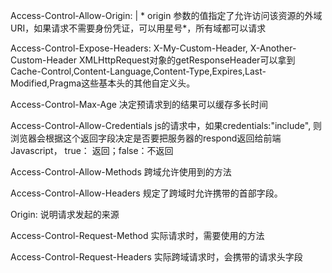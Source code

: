 <!-- 响应头 -->
Access-Control-Allow-Origin: <origin> | *
origin 参数的值指定了允许访问该资源的外域 URI，如果请求不需要身份凭证，可以用星号*，所有域都可以请求


Access-Control-Expose-Headers: X-My-Custom-Header, X-Another-Custom-Header
XMLHttpRequest对象的getResponseHeader可以拿到Cache-Control,Content-Language,Content-Type,Expires,Last-Modified,Pragma这些基本头的其他自定义头。

Access-Control-Max-Age
决定预请求到的结果可以缓存多长时间

Access-Control-Allow-Credentials
js的请求中，如果credentials:"include", 则浏览器会根据这个返回字段决定是否要把服务器的respond返回给前端Javascript，
true： 返回；false：不返回

Access-Control-Allow-Methods
跨域允许使用到的方法

Access-Control-Allow-Headers
规定了跨域时允许携带的首部字段。

<!-- 请求头 -->
Origin: <origin>
说明请求发起的来源

Access-Control-Request-Method
实际请求时，需要使用的方法

Access-Control-Request-Headers
实际跨域请求时，会携带的请求头字段